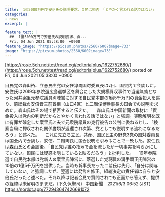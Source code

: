 ```yaml
---
title:  1億5000万円で安倍氏の説明要求、自民は拒否　「とやかく言われる話ではない」  
categories:
- news
excerpt: |
  
feature_text: |
  ##  1億5000万円で安倍氏の説明要求、自...
  Fri, 04 Jun 2021 05:38:00  +0900
feature_image: "https://picsum.photos/2560/600?image=733"
image: "https://picsum.photos/2560/600?image=733"
---
```


[https://rosie.5ch.net/test/read.cgi/editorialplus/1622752680/](https://rosie.5ch.net/test/read.cgi/editorialplus/1622752680/)
posted on Fri, 04 Jun 2021 05:38:00  +0900

<!--more-->

自民党の森山裕、立憲民主党の安住淳両国対委員長は2日、国会内で会談した。安住氏は2019年参院選広島選挙区を舞台にした大規模買収事件で当選無効となった河井案里元参院議員の陣営に対する自民党本部の1億5千万円の資金投入を巡り、前総裁の安倍晋三前首相（山口4区）と二階俊博幹事長の国会での説明を求めた。森山氏はその場で拒否すると伝えた。 　森山氏は中国新聞の取材に「資金投入は党内の判断だからとやかく言われる話ではない」と強調。実態解明を既に有罪が確定した案里氏と夫で元衆院議員の克行被告の公判に委ねるとし、「検察当局に押収された関係書類が返還され次第、党としても説明する流れになるだろう」と述べた。 　これに先立ち立民、共産、国民民主の野党3党の国対委員長は国会内で会談し、安倍、二階両氏に国会説明を求めることで一致した。安住氏は森山氏との会談後、「自民党は誰の指示で金を流したか一切事実を明らかにしていない。国民には疑惑を隠していると映るだろう」と批判した。 　19年参院選で自民党本部は党新人の案里氏陣営に、落選した党現職の溝手顕正氏陣営の10倍の1億5千万円を提供した。当時も幹事長だった二階氏は先月、「自分は関与していない」と強調したが、翌週には発言を修正。組織決定の責任者は自らと安倍氏だったと述べた。それ以降は記者会見で質問されても正面から答えず、提供の経緯は未解明のままだ。（下久保聖司） 中国新聞　2021/6/3 06:52 (JST) https://nordot.app/772943647426691072
